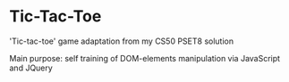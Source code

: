 # Tic-Tac-Toe
'Tic-tac-toe' game adaptation from my CS50 PSET8 solution 

Main purpose:  self training of DOM-elements manipulation via JavaScript and JQuery
